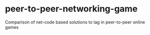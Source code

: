 # peer-to-peer-networking-game
Comparison of net-code based solutions to lag in peer-to-peer online games
